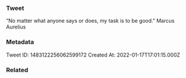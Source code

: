 ### Tweet
“No matter what anyone says or does, my task is to be good." Marcus Aurelius

### Metadata
Tweet ID: 1483122256062599172
Created At: 2022-01-17T17:01:15.000Z

### Related

